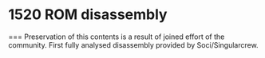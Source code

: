 # 1520 ROM disassembly
===
Preservation of this contents is a result of joined effort of the community. First fully analysed disassembly provided by Soci/Singularcrew.